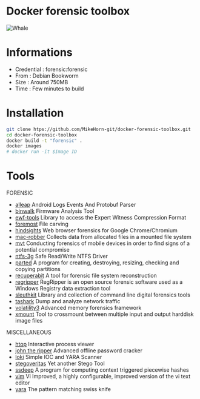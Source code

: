 # Docker forensic toolbox

![Whale](https://github.com/MikeHorn-git/docker-forensic-toolbox/assets/123373126/b6897176-b7dd-4cec-ae55-9bcdc93c6e12)

# Informations
* Credential : forensic:forensic
* From : Debian Bookworm
* Size : Around 750MB
* Time : Few minutes to build


# Installation
```bash
git clone htps://github.com/MikeHorn-git/docker-forensic-toolbox.git
cd docker-forensic-toolbox
docker build -t "forensic" .
docker images
# docker run -it $Image ID
```


# Tools
FORENSIC
* [alleap](https://github.com/abrignoni/ALEAPP) Android Logs Events And Protobuf Parser
* [binwalk](https://github.com/ReFirmLabs/binwalk) Firmware Analysis Tool
* [ewf-tools](https://github.com/libyal/libewf) Library to access the Expert Witness Compression Format 
* [foremost](https://github.com/korczis/foremost) File carving
* [hindsights](https://github.com/obsidianforensics/hindsight) Web browser forensics for Google Chrome/Chromium
* [mac-robber](https://www.kali.org/tools/mac-robber/) Collects data from allocated files in a mounted file system
* [mvt](https://github.com/mvt-project/mvt) Conducting forensics of mobile devices in order to find signs of a potential compromise
* [ntfs-3g](https://github.com/tuxera/ntfs-3g) Safe Read/Write NTFS Driver 
* [parted](https://wiki.archlinux.org/title/Parted) A program for creating, destroying, resizing, checking and copying partitions
* [recuperabit](https://github.com/Lazza/RecuperaBit) A tool for forensic file system reconstruction
* [regripper](https://github.com/keydet89/RegRipper3.0) RegRipper is an open source forensic software used as a Windows Registry data extraction tool
* [sleuthkit](https://github.com/sleuthkit/sleuthkit) Library and collection of command line digital forensics tools
* [tashark](https://www.wireshark.org/docs/man-pages/tshark.html)  Dump and analyze network traffic
* [volatility3](https://github.com/volatilityfoundation/volatility3) Advanced memory forensics framework
* [xmount](https://www.pinguin.lu/xmount) Tool to crossmount between multiple input and output harddisk image files

MISCELLANEOUS
* [htop](https://github.com/htop-dev/htop) Interactive process viewer
* [john the ripper](https://github.com/openwall/john) Advanced offline password cracker
* [loki](https://github.com/Neo23x0/Loki) Simple IOC and YARA Scanner
* [stegoveritas](https://github.com/bannsec/stegoVeritas) Yet another Stego Tool
* [ssdeep](https://www.kali.org/tools/ssdeep/) A program for computing context triggered piecewise hashes
* [vim](https://www.vim.org/) Vi Improved, a highly configurable, improved version of the vi text editor
* [yara](https://github.com/VirusTotal/yara)  The pattern matching swiss knife 
